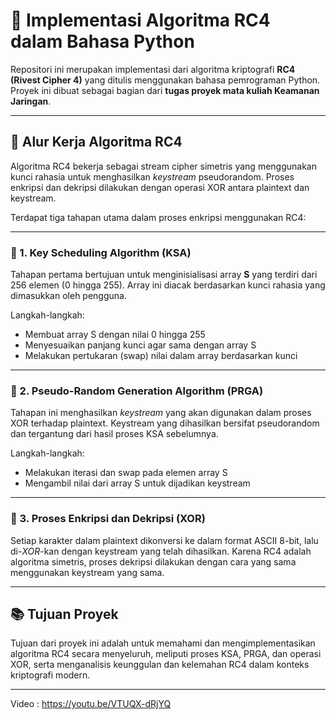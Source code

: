# 🔐 Implementasi Algoritma RC4 dalam Bahasa Python

Repositori ini merupakan implementasi dari algoritma kriptografi **RC4 (Rivest Cipher 4)** yang ditulis menggunakan bahasa pemrograman Python. Proyek ini dibuat sebagai bagian dari **tugas proyek mata kuliah Keamanan Jaringan**.

---

## 📌 Alur Kerja Algoritma RC4

Algoritma RC4 bekerja sebagai stream cipher simetris yang menggunakan kunci rahasia untuk menghasilkan _keystream_ pseudorandom. Proses enkripsi dan dekripsi dilakukan dengan operasi XOR antara plaintext dan keystream.

Terdapat tiga tahapan utama dalam proses enkripsi menggunakan RC4:

---

### 🔸 1. **Key Scheduling Algorithm (KSA)**

Tahapan pertama bertujuan untuk menginisialisasi array **S** yang terdiri dari 256 elemen (0 hingga 255). Array ini diacak berdasarkan kunci rahasia yang dimasukkan oleh pengguna.

Langkah-langkah:

- Membuat array S dengan nilai 0 hingga 255
- Menyesuaikan panjang kunci agar sama dengan array S
- Melakukan pertukaran (swap) nilai dalam array berdasarkan kunci

---

### 🔸 2. **Pseudo-Random Generation Algorithm (PRGA)**

Tahapan ini menghasilkan _keystream_ yang akan digunakan dalam proses XOR terhadap plaintext. Keystream yang dihasilkan bersifat pseudorandom dan tergantung dari hasil proses KSA sebelumnya.

Langkah-langkah:

- Melakukan iterasi dan swap pada elemen array S
- Mengambil nilai dari array S untuk dijadikan keystream

---

### 🔸 3. **Proses Enkripsi dan Dekripsi (XOR)**

Setiap karakter dalam plaintext dikonversi ke dalam format ASCII 8-bit, lalu di-_XOR_-kan dengan keystream yang telah dihasilkan. Karena RC4 adalah algoritma simetris, proses dekripsi dilakukan dengan cara yang sama menggunakan keystream yang sama.

---

## 📚 Tujuan Proyek

Tujuan dari proyek ini adalah untuk memahami dan mengimplementasikan algoritma RC4 secara menyeluruh, meliputi proses KSA, PRGA, dan operasi XOR, serta menganalisis keunggulan dan kelemahan RC4 dalam konteks kriptografi modern.

---

Video : https://youtu.be/VTUQX-dRjYQ
